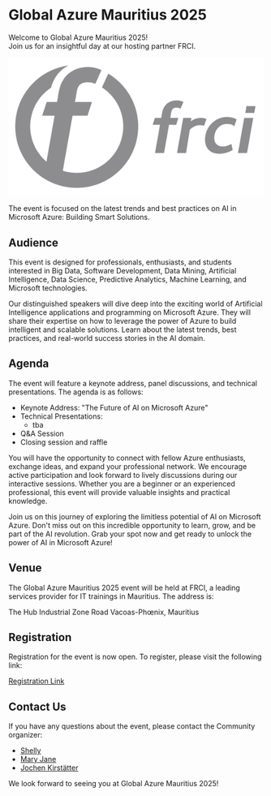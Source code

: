 # Global Azure Mauritius 2025

Welcome to Global Azure Mauritius 2025!  
Join us for an insightful day at our hosting partner FRCI.

![Global Azure Mauritius 2025](FRCI_logo.png)

The event is focused on the latest trends and best practices on AI in Microsoft Azure: Building Smart Solutions.

## Audience

This event is designed for professionals, enthusiasts, and students interested in Big Data, Software Development, Data Mining, Artificial Intelligence, Data Science, Predictive Analytics, Machine Learning, and Microsoft technologies.

Our distinguished speakers will dive deep into the exciting world of Artificial Intelligence applications and programming on Microsoft Azure. They will share their expertise on how to leverage the power of Azure to build intelligent and scalable solutions. Learn about the latest trends, best practices, and real-world success stories in the AI domain.

## Agenda

The event will feature a keynote address, panel discussions, and technical presentations. The agenda is as follows:

* Keynote Address: "The Future of AI on Microsoft Azure"
* Technical Presentations:
  * tba
* Q&A Session
* Closing session and raffle

You will have the opportunity to connect with fellow Azure enthusiasts, exchange ideas, and expand your professional network. We encourage active participation and look forward to lively discussions during our interactive sessions. Whether you are a beginner or an experienced professional, this event will provide valuable insights and practical knowledge.

Join us on this journey of exploring the limitless potential of AI on Microsoft Azure. Don't miss out on this incredible opportunity to learn, grow, and be part of the AI revolution. Grab your spot now and get ready to unlock the power of AI in Microsoft Azure!

## Venue

The Global Azure Mauritius 2025 event will be held at FRCI, a leading services provider for IT trainings in Mauritius. The address is:

The Hub
Industrial Zone Road
Vacoas-Phœnix, Mauritius

## Registration

Registration for the event is now open. To register, please visit the following link:

[Registration Link](https://www.meetup.com/mauritiussoftwarecraftsmanshipcommunity/events/304373239/)

## Contact Us

If you have any questions about the event, please contact the Community organizer:

* [Shelly](https://www.meetup.com/members/305729361)
* [Mary Jane](https://www.meetup.com/members/281907731)
* [Jochen Kirstätter](https://jochen.kirstaetter.name)

We look forward to seeing you at Global Azure Mauritius 2025!
